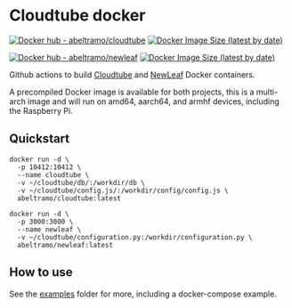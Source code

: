 # Cloudtube docker
[![Docker hub - abeltramo/cloudtube](https://img.shields.io/badge/docker-abeltramo%2Fcloudtube-success)](https://hub.docker.com/repository/docker/abeltramo/cloudtube) [![Docker Image Size (latest by date)](https://img.shields.io/docker/image-size/abeltramo/cloudtube)](https://hub.docker.com/repository/docker/abeltramo/cloudtube/tags?page=1&ordering=last_updated)

[![Docker hub - abeltramo/newleaf](https://img.shields.io/badge/docker-abeltramo%2Fnewleaft-success)](https://hub.docker.com/repository/docker/abeltramo/newleaf) [![Docker Image Size (latest by date)](https://img.shields.io/docker/image-size/abeltramo/newleaf)](https://hub.docker.com/repository/docker/abeltramo/newleaf/tags?page=1&ordering=last_updated)

Github actions to build [Cloudtube](https://git.sr.ht/~cadence/cloudtube) and [NewLeaf](https://git.sr.ht/~cadence/NewLeaf) Docker containers.

A precompiled Docker image is available for both projects, this is a multi-arch image and will run on amd64, aarch64, and armhf devices, including the Raspberry Pi.

## Quickstart

```
docker run -d \
  -p 10412:10412 \
  --name cloudtube \
  -v ~/cloudtube/db/:/workdir/db \
  -v ~/cloudtube/config.js/:/workdir/config/config.js \
  abeltramo/cloudtube:latest
```

```
docker run -d \
  -p 3000:3000 \
  --name newleaf \
  -v ~/cloudtube/configuration.py:/workdir/configuration.py \
  abeltramo/newleaf:latest
```

## How to use

See the [examples](examples) folder for more, including a docker-compose example.

